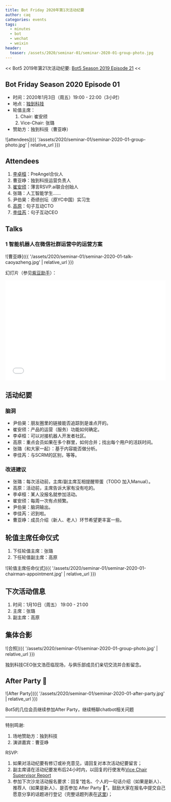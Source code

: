 ```yaml
---
title: Bot Friday 2020年第1次活动纪要
author: caq
categories: events
tags:
  - minutes
  - bot
  - wechat
  - weixin
header:
  teaser: /assets/2020/seminar-01/seminar-2020-01-group-photo.jpg 
---
```


<< Bot5 2019年第21次活动纪要: [Bot5 Season 2019 Episode 21](https://bot5.ml/events/seminar-minutes-2019-21) <<

## Bot Friday Season 2020 Episode 01

- 时间：2020年1月3日（周五）19:00 - 22:00（3小时）
- 地点：[独到科技](https://www.doodod.com/)
- 轮值主席：
    1. Chair: 崔安颀
    1. Vice-Chair: 张璐
- 赞助方：独到科技（曹亚峥）

![attendees]({{ '/assets/2020/seminar-01/seminar-2020-01-group-photo.jpg' | relative_url }})

## Attendees

1. [李卓桓](/people/huan/)：PreAngel合伙人
1. 曹亚峥：独到科技运营负责人
1. [崔安颀](/people/caq/)：薄言RSVP.ai联合创始人
1. 张璐：人工智能学生……
1. 尹伯昊：奇绩创坛（原YC中国）实习生
1. [高原](/people/windmemory)：句子互动CTO
1. [李佳芮](/people/lijiarui)：句子互动CEO

## Talks

### 1 智能机器人在微信社群运营中的运营方案

![曹亚峥]({{ '/assets/2020/seminar-01/seminar-2020-01-talk-caoyazheng.jpg' | relative_url }})

幻灯片（参见[紫豆助手](http://www.zidouchat.com/)）：

<div class="video-container" style="
    position: relative;
    padding-bottom:56.25%;
    padding-top:30px;
    height:0;
    overflow:hidden;
">
  <iframe
    src='{{ '/assets/js/viewer-js/#/assets/2020/seminar-01/seminar-2020-01-talk-caoyazheng-slides.pdf' | relative_url }}'
    width='560'
    height='315'
    allowfullscreen
    webkitallowfullscreen
    frameborder="0"
    style="
      position: absolute;
      top:0;
      left:0;
      width:100%;
      height:100%;
    "
  ></iframe>
</div>

## 活动纪要

### 脑洞

- 尹伯昊：朋友圈里的链接能否追踪到是谁点开的。
- 崔安颀：产品的运营（服务）功能如何确定。
- 李卓桓：可以对接机器人开发者社区。
- 高原：重点会员如果在多个群里，如何合并；找出每个用户的活跃时间。
- 张璐（和大家一起）：基于内容能否做分析。
- 李佳芮：与SCRM的区别，等等。

### 改进建议

- 张璐：每次活动前，主席/副主席互相提醒带蛋（TODO 加入Manual）。
- 高原：活动前，主席告诉大家有没有吃的。
- 李卓桓：某人没报名就参加活动。
- 崔安颀：每周一次有点频繁。
- 尹伯昊：脑洞输出。
- 李佳芮：迟到啦。
- 曹亚峥：成员介绍（新人、老人）环节希望更丰富一些。

## 轮值主席任命仪式

1. 下任轮值主席：张璐
2. 下任轮值副主席：高原

![轮值主席任命仪式]({{ '/assets/2020/seminar-01/seminar-2020-01-chairman-appointment.jpg' | relative_url }})

## 下次活动信息

1. 时间：1月10日（周五） 19:00 - 21:00
1. 主席：张璐
1. 副主席：高原

## 集体合影

![合照]({{ '/assets/2020/seminar-01/seminar-2020-01-group-photo.jpg' | relative_url }})

独到科技CEO张文浩莅临现场，与俱乐部成员们亲切交流并合影留念。

## After Party 🍻

![After Party]({{ '/assets/2020/seminar-01/seminar-2020-01-after-party.jpg' | relative_url }})

Bot5的几位会员继续参加After Party，继续畅聊chatbot相关问题

-----

特别鸣谢:

1. 场地赞助方：独到科技
1. 演讲嘉宾：曹亚峥

RSVP:

1. 如果对活动纪要有修订或补充意见，请回复对本次活动纪要留言；
1. 副主席请在活动纪要发布后24小时内，以回复的行使发布[Vice Chair Supervisor Report](/manuals/chair/#vice-chair-supervisor-report)
1. 参加下次沙龙活动报名要求：回复“姓名、个人的一句话介绍（如果是新人）、推荐人（如果是新人）、是否参加 After Party 🍻”。鼓励大家在报名中提交自己愿意分享的话题进行登记（完整话题列表在[这里](https://www.bot5.ml/talks/))；
